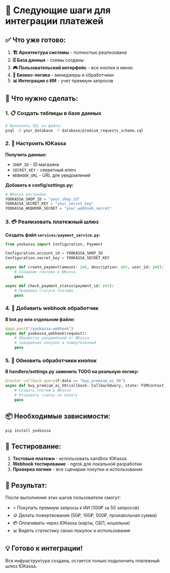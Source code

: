 # 🚀 Следующие шаги для интеграции платежей

## ✅ Что уже готово:

1. **🏗️ Архитектура системы** - полностью реализована
2. **🗄️ База данных** - схемы созданы
3. **🎮 Пользовательский интерфейс** - все кнопки и меню
4. **🔧 Бизнес-логика** - менеджеры и обработчики
5. **📊 Интеграция с ИИ** - учет премиум запросов

## 🔄 Что нужно сделать:

### 1. 📋 Создать таблицы в базе данных
```bash
# Выполнить SQL из файла:
psql -d your_database -f database/premium_requests_schema.sql
```

### 2. 🔑 Настроить ЮKassa

**Получить данные:**
- `SHOP_ID` - ID магазина
- `SECRET_KEY` - секретный ключ
- `WEBHOOK_URL` - URL для уведомлений

**Добавить в config/settings.py:**
```python
# ЮKassa настройки
YOOKASSA_SHOP_ID = "your_shop_id"
YOOKASSA_SECRET_KEY = "your_secret_key"
YOOKASSA_WEBHOOK_SECRET = "your_webhook_secret"
```

### 3. 💳 Реализовать платежный шлюз

**Создать файл `services/payment_service.py`:**
```python
from yookassa import Configuration, Payment

Configuration.account_id = YOOKASSA_SHOP_ID
Configuration.secret_key = YOOKASSA_SECRET_KEY

async def create_payment(amount: int, description: str, user_id: int):
    # Создание платежа в ЮKassa
    pass

async def check_payment_status(payment_id: str):
    # Проверка статуса платежа
    pass
```

### 4. 🔗 Добавить webhook обработчик

**В bot.py или отдельном файле:**
```python
@app.post("/yookassa-webhook")
async def yookassa_webhook(request):
    # Обработка уведомлений от ЮKassa
    # Завершение покупок и пожертвований
    pass
```

### 5. 🔄 Обновить обработчики кнопок

**В handlers/settings.py заменить TODO на реальную логику:**
```python
@router.callback_query(F.data == "buy_premium_ai_50")
async def buy_premium_ai_50(callback: CallbackQuery, state: FSMContext):
    # Создать платеж в ЮKassa
    # Отправить ссылку на оплату
    pass
```

## 📦 Необходимые зависимости:

```bash
pip install yookassa
```

## 🧪 Тестирование:

1. **Тестовые платежи** - использовать sandbox ЮKassa
2. **Webhook тестирование** - ngrok для локальной разработки
3. **Проверка логики** - все сценарии покупки и использования

## 🎯 Результат:

После выполнения этих шагов пользователи смогут:
- ⭐ Покупать премиум запросы к ИИ (100₽ за 50 запросов)
- 🪙 Делать пожертвования (50₽, 100₽, 500₽, произвольная сумма)
- 💳 Оплачивать через ЮKassa (карты, СБП, кошельки)
- 📊 Видеть статистику своих покупок и использования

## 💡 Готово к интеграции!

Вся инфраструктура создана, остается только подключить платежный шлюз ЮKassa.
